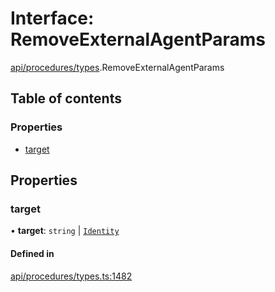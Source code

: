 # Interface: RemoveExternalAgentParams

[api/procedures/types](../wiki/api.procedures.types).RemoveExternalAgentParams

## Table of contents

### Properties

- [target](../wiki/api.procedures.types.RemoveExternalAgentParams#target)

## Properties

### target

• **target**: `string` \| [`Identity`](../wiki/api.entities.Identity.Identity)

#### Defined in

[api/procedures/types.ts:1482](https://github.com/PolymeshAssociation/polymesh-sdk/blob/f8a937f04/src/api/procedures/types.ts#L1482)
